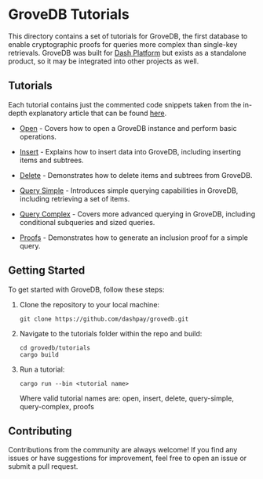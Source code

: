 # GroveDB Tutorials

This directory contains a set of tutorials for GroveDB, the first database to
enable cryptographic proofs for queries more complex than single-key retrievals.
GroveDB was built for [Dash Platform](https://www.dash.org/platform/) but exists
as a standalone product, so it may be integrated into other projects as well.

## Tutorials

Each tutorial contains just the commented code snippets taken from the in-depth
explanatory article that can be found
[here](https://docs.google.com/document/d/1V-h21lX1vovVQYMaPuzNcrYuhhrZVY5WobKdkgxhY-U/).

- [Open](src/bin/open.rs) - Covers how to open a GroveDB instance and
  perform basic operations.

- [Insert](src/bin/insert.rs) - Explains how to insert data into
  GroveDB, including inserting items and subtrees.

- [Delete](src/bin/delete.rs) - Demonstrates how to delete items and
  subtrees from GroveDB.

- [Query Simple](src/bin/query-simple.rs) - Introduces simple querying
  capabilities in GroveDB, including retrieving a set of items.

- [Query Complex](src/bin/query-complex.rs) - Covers more advanced
  querying in GroveDB, including conditional subqueries and sized queries.

- [Proofs](src/bin/proofs.rs) - Demonstrates how to generate an
  inclusion proof for a simple query.

## Getting Started

To get started with GroveDB, follow these steps:

1. Clone the repository to your local machine:

   ```shell
   git clone https://github.com/dashpay/grovedb.git
   ```

2. Navigate to the tutorials folder within the repo and build:

   ```shell
   cd grovedb/tutorials
   cargo build
   ```

3. Run a tutorial:

   ```shell
   cargo run --bin <tutorial name>
   ```

   Where valid tutorial names are: open, insert, delete, query-simple,
   query-complex, proofs

## Contributing

Contributions from the community are always welcome! If you find any issues or
have suggestions for improvement, feel free to open an issue or submit a pull
request.
